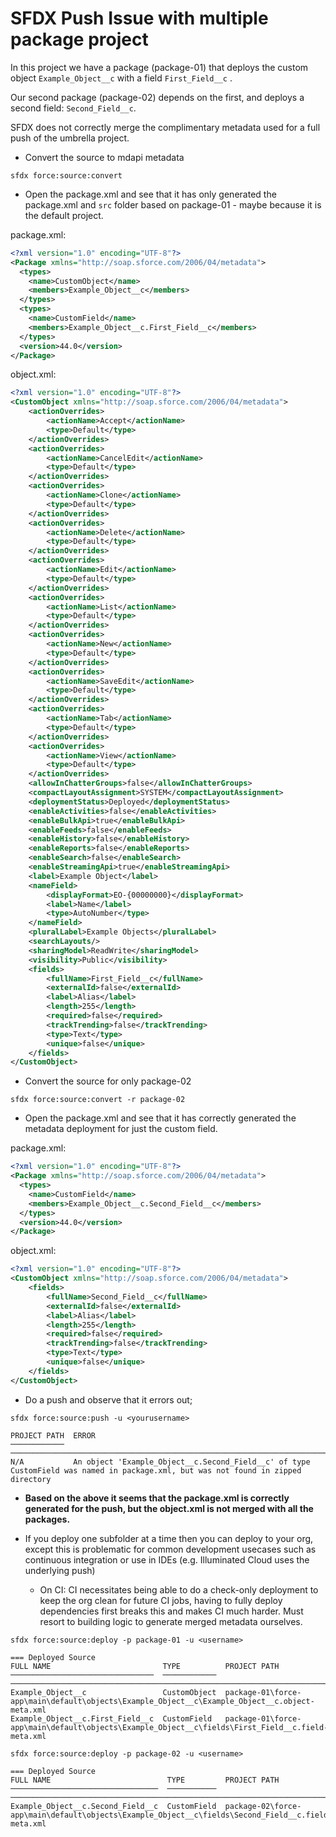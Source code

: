 # SFDX Push Issue with multiple package project

In this project we have a package (package-01) that deploys the custom object `Example_Object__c` with a field `First_Field__c` .

Our second package (package-02) depends on the first, and deploys a second field: `Second_Field__c`. 

SFDX does not correctly merge the complimentary metadata used for a full push of the umbrella project.

- Convert the source to mdapi metadata

```
sfdx force:source:convert
```

- Open the package.xml and see that it has only generated the package.xml and `src` folder based on package-01 - maybe because it is the default project.

package.xml:

```xml
<?xml version="1.0" encoding="UTF-8"?>
<Package xmlns="http://soap.sforce.com/2006/04/metadata">
  <types>
    <name>CustomObject</name>
    <members>Example_Object__c</members>
  </types>
  <types>
    <name>CustomField</name>
    <members>Example_Object__c.First_Field__c</members>
  </types>
  <version>44.0</version>
</Package>
```

object.xml:

```xml
<?xml version="1.0" encoding="UTF-8"?>
<CustomObject xmlns="http://soap.sforce.com/2006/04/metadata">
    <actionOverrides>
        <actionName>Accept</actionName>
        <type>Default</type>
    </actionOverrides>
    <actionOverrides>
        <actionName>CancelEdit</actionName>
        <type>Default</type>
    </actionOverrides>
    <actionOverrides>
        <actionName>Clone</actionName>
        <type>Default</type>
    </actionOverrides>
    <actionOverrides>
        <actionName>Delete</actionName>
        <type>Default</type>
    </actionOverrides>
    <actionOverrides>
        <actionName>Edit</actionName>
        <type>Default</type>
    </actionOverrides>
    <actionOverrides>
        <actionName>List</actionName>
        <type>Default</type>
    </actionOverrides>
    <actionOverrides>
        <actionName>New</actionName>
        <type>Default</type>
    </actionOverrides>
    <actionOverrides>
        <actionName>SaveEdit</actionName>
        <type>Default</type>
    </actionOverrides>
    <actionOverrides>
        <actionName>Tab</actionName>
        <type>Default</type>
    </actionOverrides>
    <actionOverrides>
        <actionName>View</actionName>
        <type>Default</type>
    </actionOverrides>
    <allowInChatterGroups>false</allowInChatterGroups>
    <compactLayoutAssignment>SYSTEM</compactLayoutAssignment>
    <deploymentStatus>Deployed</deploymentStatus>
    <enableActivities>false</enableActivities>
    <enableBulkApi>true</enableBulkApi>
    <enableFeeds>false</enableFeeds>
    <enableHistory>false</enableHistory>
    <enableReports>false</enableReports>
    <enableSearch>false</enableSearch>
    <enableStreamingApi>true</enableStreamingApi>
    <label>Example Object</label>
    <nameField>
        <displayFormat>EO-{00000000}</displayFormat>
        <label>Name</label>
        <type>AutoNumber</type>
    </nameField>
    <pluralLabel>Example Objects</pluralLabel>
    <searchLayouts/>
    <sharingModel>ReadWrite</sharingModel>
    <visibility>Public</visibility>
    <fields>
        <fullName>First_Field__c</fullName>
        <externalId>false</externalId>
        <label>Alias</label>
        <length>255</length>
        <required>false</required>
        <trackTrending>false</trackTrending>
        <type>Text</type>
        <unique>false</unique>
    </fields>
</CustomObject>
```

- Convert the source for only package-02

```
sfdx force:source:convert -r package-02
```

- Open the package.xml and see that it has correctly generated the metadata deployment for just the custom field.

package.xml:

```xml
<?xml version="1.0" encoding="UTF-8"?>
<Package xmlns="http://soap.sforce.com/2006/04/metadata">
  <types>
    <name>CustomField</name>
    <members>Example_Object__c.Second_Field__c</members>
  </types>
  <version>44.0</version>
</Package>
```

object.xml:

```xml
<?xml version="1.0" encoding="UTF-8"?>
<CustomObject xmlns="http://soap.sforce.com/2006/04/metadata">
    <fields>
        <fullName>Second_Field__c</fullName>
        <externalId>false</externalId>
        <label>Alias</label>
        <length>255</length>
        <required>false</required>
        <trackTrending>false</trackTrending>
        <type>Text</type>
        <unique>false</unique>
    </fields>
</CustomObject>
```

- Do a push and observe that it errors out;

```
sfdx force:source:push -u <yourusername>
```

```
PROJECT PATH  ERROR
────────────  ─────────────────────────────────────────────────────────────────────────────────────────────────────────────────────────────────
N/A           An object 'Example_Object__c.Second_Field__c' of type CustomField was named in package.xml, but was not found in zipped directory
```

- **Based on the above it seems that the package.xml is correctly generated for the push, but the object.xml is not merged with all the packages.**

- If you deploy one subfolder at a time then you can deploy to your org, except this is problematic for common development usecases such as continuous integration or use in IDEs (e.g. Illuminated Cloud uses the underlying push) 
	
	- On CI: CI necessitates being able to do a check-only deployment to keep the org clean for future CI jobs, having to fully deploy dependencies first breaks this and makes CI much harder. Must resort to building logic to generate merged metadata ourselves.
	
```
sfdx force:source:deploy -p package-01 -u <username>
```

```
=== Deployed Source
FULL NAME                         TYPE          PROJECT PATH
────────────────────────────────  ────────────  ────────────────────────────────────────────────────────────────────────────────────────────────
Example_Object__c                 CustomObject  package-01\force-app\main\default\objects\Example_Object__c\Example_Object__c.object-meta.xml
Example_Object__c.First_Field__c  CustomField   package-01\force-app\main\default\objects\Example_Object__c\fields\First_Field__c.field-meta.xml
```

```
sfdx force:source:deploy -p package-02 -u <username>
```

```
=== Deployed Source
FULL NAME                          TYPE         PROJECT PATH
─────────────────────────────────  ───────────  ─────────────────────────────────────────────────────────────────────────────────────────────────
Example_Object__c.Second_Field__c  CustomField  package-02\force-app\main\default\objects\Example_Object__c\fields\Second_Field__c.field-meta.xml
```
